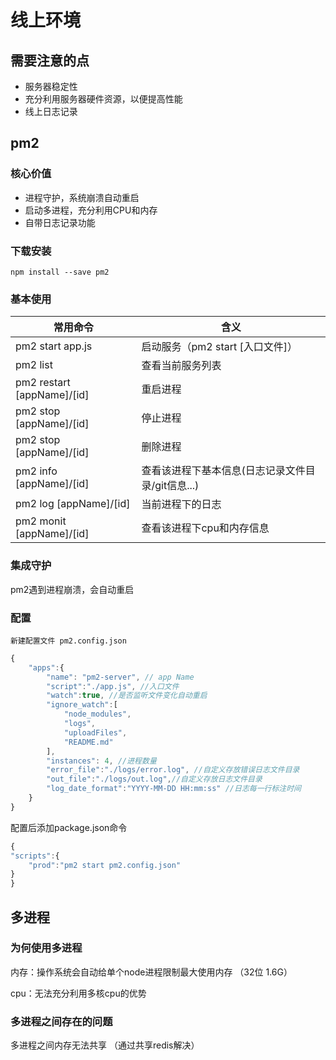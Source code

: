 # 线上环境

## 需要注意的点

- 服务器稳定性
- 充分利用服务器硬件资源，以便提高性能
- 线上日志记录

## pm2

### 核心价值

- 进程守护，系统崩溃自动重启
- 启动多进程，充分利用CPU和内存
- 自带日志记录功能

### 下载安装

`npm install --save pm2`

### 基本使用

常用命令  |	含义
---|---
pm2 start app.js | 启动服务（pm2 start [入口文件]）
pm2 list | 查看当前服务列表
pm2 restart [appName]/[id] | 重启进程
pm2 stop [appName]/[id] | 停止进程
pm2 stop [appName]/[id] | 删除进程
pm2 info [appName]/[id] | 查看该进程下基本信息(日志记录文件目录/git信息...)
pm2 log [appName]/[id] | 当前进程下的日志
pm2 monit  [appName]/[id] | 查看该进程下cpu和内存信息

### 集成守护

pm2遇到进程崩溃，会自动重启

### 配置

`新建配置文件 pm2.config.json`
```js
{
    "apps":{
        "name": "pm2-server", // app Name
        "script":"./app.js", //入口文件
        "watch":true, //是否监听文件变化自动重启
        "ignore_watch":[
            "node_modules",
            "logs",
            "uploadFiles",
            "README.md"
        ],
        "instances": 4, //进程数量
        "error_file":"./logs/error.log", //自定义存放错误日志文件目录
        "out_file":"./logs/out.log",//自定义存放日志文件目录
        "log_date_format":"YYYY-MM-DD HH:mm:ss" //日志每一行标注时间
    }
}
```
配置后添加package.json命令

```js
{
"scripts":{
    "prod":"pm2 start pm2.config.json"
}
}

```

## 多进程

### 为何使用多进程

内存：操作系统会自动给单个node进程限制最大使用内存 （32位 1.6G）

cpu：无法充分利用多核cpu的优势

### 多进程之间存在的问题

多进程之间内存无法共享 （通过共享redis解决）